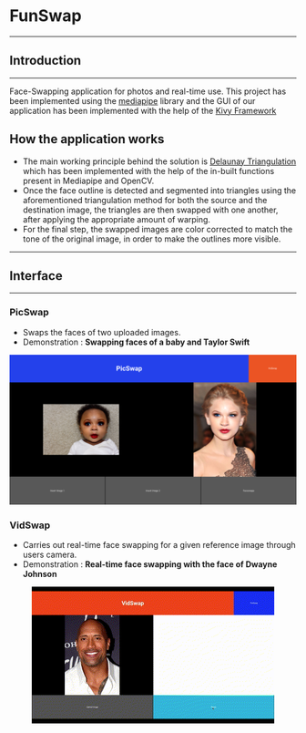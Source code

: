 # FunSwap

---
## Introduction
---
Face-Swapping application for photos and real-time use. This project has been implemented using the [mediapipe](https://developers.google.com/mediapipe) library and the GUI of our application has been implemented with the help of the [Kivy Framework](https://kivy.org)

## How the application works
- The main working principle behind the solution is [Delaunay Triangulation](https://en.wikipedia.org/wiki/Delaunay_triangulation) which has been implemented with the help of the in-built functions present in Mediapipe and OpenCV. 
- Once the face outline is detected and segmented into triangles using the aforementioned triangulation method for both the source and the destination image, the triangles are then swapped with one another, after applying the appropriate amount of warping.
- For the final step, the swapped images are color corrected to match the tone of the original image, in order to make the outlines more visible. 

---
## Interface
---
### PicSwap
- Swaps the faces of two uploaded images.
- Demonstration : __Swapping faces of a baby and Taylor Swift__

![PicSwap Demo](/demos/picswap_demo.png)

### VidSwap
- Carries out real-time face swapping for a given reference image through users camera.
- Demonstration : __Real-time face swapping with the face of Dwayne Johnson__

<p align='center'>
  <img src = "/demos/vidswap_demo.gif"/>
</p>
